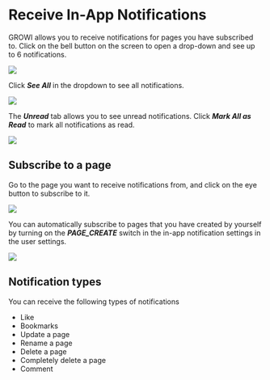 # Receive In-App Notifications

GROWI allows you to receive notifications for pages you have subscribed to. Click on the bell button on the screen to open a drop-down and see up to 6 notifications.

![](/assets/images/in-app-notification-dropdown.png)

Click ***See All*** in the dropdown to see all notifications.

![](/assets/images/in-app-notification-list1.png)

The ***Unread*** tab allows you to see unread notifications. Click ***Mark All as Read*** to mark all notifications as read.

![](/assets/images/in-app-notification-list2.png)


## Subscribe to a page

Go to the page you want to receive notifications from, and click on the eye button to subscribe to it.

![](/assets/images/in-app-notification-subscribe-button.png)


You can automatically subscribe to pages that you have created by yourself by turning on the ***PAGE_CREATE*** switch in the in-app notification settings in the user settings.

![](/assets/images/in-app-notification-settings.png)


## Notification types

You can receive the following types of notifications

- Like
- Bookmarks
- Update a page
- Rename a page
- Delete a page
- Completely delete a page
- Comment
